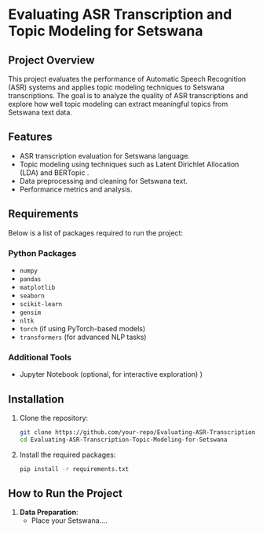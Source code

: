 # Evaluating ASR Transcription and Topic Modeling for Setswana

## Project Overview
This project evaluates the performance of Automatic Speech Recognition (ASR) systems and applies topic modeling techniques to Setswana transcriptions. The goal is to analyze the quality of ASR transcriptions and explore how well topic modeling can extract meaningful topics from Setswana text data.

## Features
- ASR transcription evaluation for Setswana language.
- Topic modeling using techniques such as Latent Dirichlet Allocation (LDA) and BERTopic .
- Data preprocessing and cleaning for Setswana text.
- Performance metrics and analysis.

## Requirements
Below is a list of packages required to run the project:

### Python Packages
- `numpy`
- `pandas`
- `matplotlib`
- `seaborn`
- `scikit-learn`
- `gensim`
- `nltk`
- `torch` (if using PyTorch-based models)
- `transformers` (for advanced NLP tasks)

### Additional Tools
- Jupyter Notebook (optional, for interactive exploration)
)

## Installation
1. Clone the repository:
   ```bash
   git clone https://github.com/your-repo/Evaluating-ASR-Transcription-Topic-Modeling-for-Setswana.git
   cd Evaluating-ASR-Transcription-Topic-Modeling-for-Setswana
   ```

3. Install the required packages:
   ```bash
   pip install -r requirements.txt
   ```

## How to Run the Project
1. **Data Preparation**:
   - Place your Setswana....



